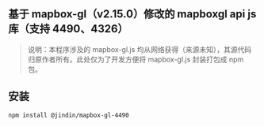 ## 基于 mapbox-gl（v2.15.0）修改的 mapboxgl api js 库（支持 4490、4326）

> 说明：本程序涉及的 mapbox-gl.js 均从网络获得（来源未知），其源代码归原作者所有。此处仅为了开发方便将 mapbox-gl.js 封装打包成 npm 包。

## 安装

```
npm install @jindin/mapbox-gl-4490
```

